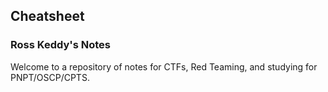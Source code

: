 ## Cheatsheet
 
### Ross Keddy's Notes

Welcome to a repository of notes for CTFs, Red Teaming, and studying for PNPT/OSCP/CPTS.